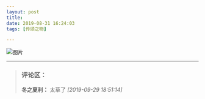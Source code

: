 ```yaml
---
layout: post
title: 
date: 2019-08-31 16:24:03
tags: [传颂之物]

---
```




![图片](./images/_LofteremhSNkVpRmJBejl4UWZ3d2x0alpuNS9zYXhkekdqWDdxYVYwQndFNXVMWmpBL0RSOHBwTHRRPT0.jpg)


---
> ### 评论区：
>**冬之夏利：** 太草了  *[2019-09-29 18:51:14]*
>
>